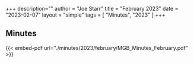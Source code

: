 +++
description=""
author = "Joe Starr"
title = "February 2023"
date = "2023-02-07"
layout = "simple"
tags = [
    "Minutes",
    "2023"
]
+++

## Minutes

{{< embed-pdf url="./minutes/2023/february/MGB_Minutes_February.pdf" >}}

